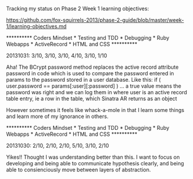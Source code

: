 Tracking my status on Phase 2 Week 1 learning objectives:

https://github.com/fox-squirrels-2013/phase-2-guide/blob/master/week-1/learning-objectives.md

********** Coders Mindset * Testing and TDD * Debugging * Ruby Webapps * ActiveRecord * HTML and CSS **********

20131031: 3/10, 3/10, 3/10, 4/10, 3/10, 1/10

Aha! The BCrypt password method replaces the active record attribute password in code which is used to compare the
password entered in params to the password stored in a user database. Like this:
if ( user.password == params[:user][:password] ) ... a true value means the password was right and we can log them in
where user is an active record table entry, ie a row in the table, which Sinatra AR returns as an object

However sometimes it feels like whack-a-mole in that I learn some things and learn more of my ignorance in others.

********** Coders Mindset * Testing and TDD * Debugging * Ruby Webapps * ActiveRecord * HTML and CSS **********

20131030: 2/10, 2/10, 2/10, 5/10, 3/10, 2/10

Yikes!! Thought I was understanding better than this. I want to focus on developing and being able to communicate 
hypothesis clearly, and being able to consienciously move between layers of abstraction.

